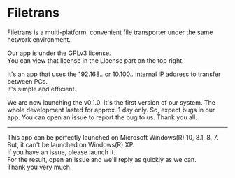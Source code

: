 # Filetrans

Filetrans is a multi-platform, convenient file transporter under the same network environment.

Our app is under the GPLv3 license.  
You can view that license in the License part on the top right.

It's an app that uses the 192.168.*.* or 10.100.*.* internal IP address to transfer between PCs.  
It's simple and efficient.

We are now launching the v0.1.0. It's the first version of our system.
The whole development lasted for approx. 1 day only.
So, expect bugs in our app.
You can open an issue to report the bug to us.
Thank you all.

-----------
This app can be perfectly launched on Microsoft Windows(R) 10, 8.1, 8, 7.  
But, it can't be launched on Windows(R) XP.  
If you have an issue, please launch it.  
For the result, open an issue and we'll reply as quickly as we can.  
Thank you very much.  
